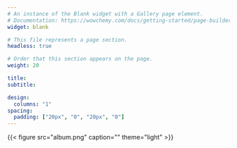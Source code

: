 ```yaml
---
# An instance of the Blank widget with a Gallery page element.
# Documentation: https://wowchemy.com/docs/getting-started/page-builder/
widget: blank

# This file represents a page section.
headless: true

# Order that this section appears on the page.
weight: 20

title: 
subtitle:

design:
  columns: "1"
spacing:
  padding: ["20px", "0", "20px", "0"]
---
```

{{< figure src="album.png" caption="" theme="light" >}}
